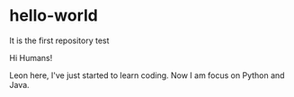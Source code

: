 # hello-world
It is the first repository test 

Hi Humans!

Leon here, I've just started to learn coding. Now I am focus on Python and Java.
